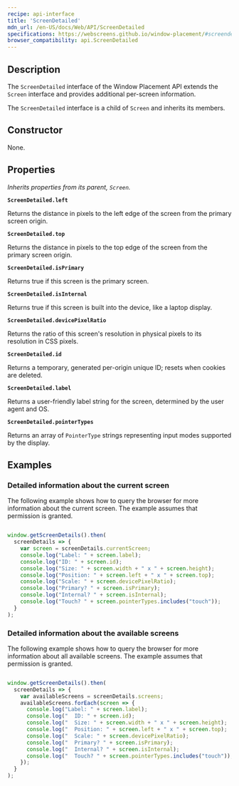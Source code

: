 ```yaml
---
recipe: api-interface
title: 'ScreenDetailed'
mdn_url: /en-US/docs/Web/API/ScreenDetailed
specifications: https://webscreens.github.io/window-placement/#screendetailed
browser_compatibility: api.ScreenDetailed
---
```


## Description

The `ScreenDetailed` interface of the Window Placement API extends the
`Screen` interface and provides additional per-screen information.

The `ScreenDetailed` interface is a child of `Screen` and inherits its members.

## Constructor

None.

## Properties

_Inherits properties from its parent, `Screen`._

**`ScreenDetailed.left`**

Returns the distance in pixels to the left edge of the screen from the primary screen origin.

**`ScreenDetailed.top`**

Returns the distance in pixels to the top edge of the screen from the primary screen origin.

**`ScreenDetailed.isPrimary`**

Returns true if this screen is the primary screen.

**`ScreenDetailed.isInternal`**

Returns true if this screen is built into the device, like a laptop display.

**`ScreenDetailed.devicePixelRatio`**

Returns the ratio of this screen's resolution in physical pixels to its resolution in CSS pixels.

**`ScreenDetailed.id`**

Returns a temporary, generated per-origin unique ID; resets when cookies are deleted.

**`ScreenDetailed.label`**

Returns a user-friendly label string for the screen, determined by the user agent and OS.

**`ScreenDetailed.pointerTypes`**

Returns an array of `PointerType` strings representing input modes supported by the display.

## Examples

### Detailed information about the current screen

The following example shows how to query the browser for more
information about the current screen. The example assumes that
permission is granted.

```js

window.getScreenDetails().then(
  screenDetails => {
    var screen = screenDetails.currentScreen;
    console.log("Label: " + screen.label);
    console.log("ID: " + screen.id);
    console.log("Size: " + screen.width + " x " + screen.height);
    console.log("Position: " + screen.left + " x " + screen.top);
    console.log("Scale: " + screen.devicePixelRatio);
    console.log("Primary? " + screen.isPrimary);
    console.log("Internal? " + screen.isInternal);
    console.log("Touch? " + screen.pointerTypes.includes("touch"));
  }
);
```

### Detailed information about the available screens

The following example shows how to query the browser for more
information about all available screens. The example assumes that
permission is granted.

```js

window.getScreenDetails().then(
  screenDetails => {
    var availableScreens = screenDetails.screens;
    availableScreens.forEach(screen => {
      console.log("Label: " + screen.label);
      console.log("  ID: " + screen.id);
      console.log("  Size: " + screen.width + " x " + screen.height);
      console.log("  Position: " + screen.left + " x " + screen.top);
      console.log("  Scale: " + screen.devicePixelRatio);
      console.log("  Primary? " + screen.isPrimary);
      console.log("  Internal? " + screen.isInternal);
      console.log("  Touch? " + screen.pointerTypes.includes("touch"));
    });
  }
);
```
